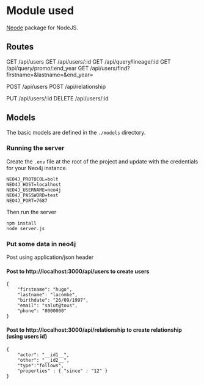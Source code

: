 # Module used

[Neode](http://github.com/adam-cowley/neode) package for NodeJS.

## Routes

GET /api/users
GET /api/users/:id
GET /api/query/lineage/:id
GET /api/query/promo/:end_year
GET /api/users/find?firstname=&lastname=&end_year=

POST /api/users
POST /api/relationship

PUT /api/users/:id
DELETE /api/users/:id

## Models

The basic models are defined in the `./models` directory.

### Running the server
Create the `.env` file at the root of the project and update with the credentials for your Neo4j instance.

```
NEO4J_PROTOCOL=bolt
NEO4J_HOST=localhost
NEO4J_USERNAME=neo4j
NEO4J_PASSWORD=test
NEO4J_PORT=7687
```

Then run the server

```
npm install
node server.js
```
### Put some data in neo4j

Post using application/json header

#### Post to http://localhost:3000/api/users to create users
```
{
    "firstname": "hugo",
    "lastname": "lacombe",
    "birthdate": "26/09/1997",
    "email": "salut@tous",
    "phone": "0000000"
}
```

#### Post to http://localhost:3000/api/relationship to create relationship (using users id)
```
{
	"actor": "__id1__",
	"other": "__id2__",
	"type":"follows",
	"properties" : { "since" : "12" }
}
```